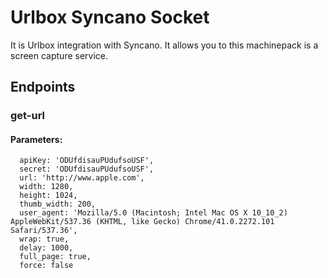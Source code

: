# Urlbox Syncano Socket

It is Urlbox integration with Syncano. It allows you to this machinepack is a screen capture service.

## Endpoints

### get-url

#### Parameters:

      apiKey: 'ODUfdisauPUdufsoUSF',
      secret: 'ODUfdisauPUdufsoUSF',
      url: 'http://www.apple.com',
      width: 1280,
      height: 1024,
      thumb_width: 200,
      user_agent: 'Mozilla/5.0 (Macintosh; Intel Mac OS X 10_10_2) AppleWebKit/537.36 (KHTML, like Gecko) Chrome/41.0.2272.101 Safari/537.36',
      wrap: true,
      delay: 1000,
      full_page: true,
      force: false

